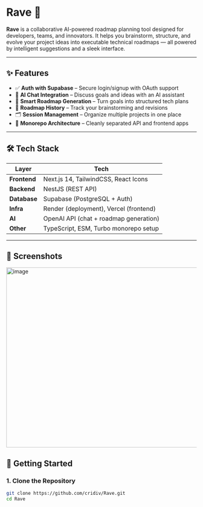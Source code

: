 # Rave 🚀

**Rave** is a collaborative AI-powered roadmap planning tool designed for developers, teams, and innovators. It helps you brainstorm, structure, and evolve your project ideas into executable technical roadmaps — all powered by intelligent suggestions and a sleek interface.

---

## ✨ Features

- ✅ **Auth with Supabase** – Secure login/signup with OAuth support  
- 💬 **AI Chat Integration** – Discuss goals and ideas with an AI assistant  
- 🧠 **Smart Roadmap Generation** – Turn goals into structured tech plans  
- 📌 **Roadmap History** – Track your brainstorming and revisions  
- 🗂️ **Session Management** – Organize multiple projects in one place  
- 🧩 **Monorepo Architecture** – Cleanly separated API and frontend apps  

---

## 🛠️ Tech Stack

| Layer        | Tech                                      |
|--------------|-------------------------------------------|
| **Frontend** | Next.js 14, TailwindCSS, React Icons      |
| **Backend**  | NestJS (REST API)                         |
| **Database** | Supabase (PostgreSQL + Auth)              |
| **Infra**    | Render (deployment), Vercel (frontend)    |
| **AI**       | OpenAI API (chat + roadmap generation)    |
| **Other**    | TypeScript, ESM, Turbo monorepo setup     |

---

## 📸 Screenshots

<img width="960" height="475" alt="image" src="https://github.com/user-attachments/assets/c509d19c-8fcc-491f-bbbe-fa2ab704af74" />


## 🚀 Getting Started

### 1. Clone the Repository

```bash
git clone https://github.com/cridiv/Rave.git
cd Rave
